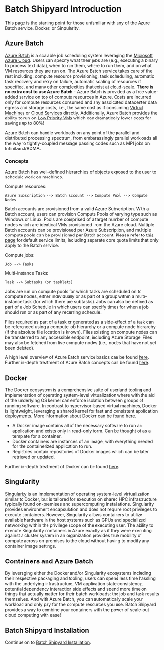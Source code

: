 # Batch Shipyard Introduction
This page is the starting point for those unfamiliar with any of the
Azure Batch service, Docker, or Singularity.

## Azure Batch
[Azure Batch](https://azure.microsoft.com/en-us/services/batch/) is a scalable
job scheduling system leveraging the
[Microsoft Azure Cloud](https://azure.microsoft.com). Users can specify what
their jobs are (e.g., executing a binary to process text data), when to run
them, where to run them, and on what VM resources they are run on. The Azure
Batch service takes care of the rest including: compute resource provisioning,
task scheduling, automatic task recovery and retry on failure, automatic
scaling of resources if specified, and many other complexities that exist
at cloud-scale. **There is no extra cost to use Azure Batch** - Azure Batch
is provided as a free value-added service on top of compute resources in
Azure. Costs are incurred only for compute resources consumed and any
assoicated datacenter data egress and storage costs, i.e., the same cost
as if consuming
[Virtual Machines](https://azure.microsoft.com/en-us/pricing/details/virtual-machines/)
or [Cloud Services](https://azure.microsoft.com/en-us/pricing/details/cloud-services/)
directly. Additionally, Azure Batch provides the ability to run on
[Low Priority VMs](https://docs.microsoft.com/en-us/azure/batch/batch-low-pri-vms)
which can dramatically lower costs for savings up to 80%!

Azure Batch can handle workloads on any point of the parallel and distributed
processing spectrum, from embarassingly parallel workloads all the way to
tightly-coupled message passing codes such as MPI jobs on Infiniband/RDMA.

### Concepts
Azure Batch has well-defined hierarchies of objects exposed to the user to
schedule work on machines.

Compute resources:
```
Azure Subscription --> Batch Account --> Compute Pool --> Compute Nodes
```

Batch accounts are provisioned from a valid Azure Subscription. With a
Batch account, users can provision Compute Pools of varying type such as
Windows or Linux. Pools are comprised of a target number of compute nodes
which are identical VMs provisioned from the Azure cloud. Multiple Batch
accounts can be provisioned per Azure Subscription, and multiple compute
pools can be provisioned per Batch account. Please refer to
[this page](https://docs.microsoft.com/en-us/azure/batch/batch-quota-limit)
for default service limits, including separate core quota limits that only
apply to the Batch service.

Compute jobs:
```
Job --> Tasks
```

Multi-instance Tasks:
```
Task --> Subtasks (or tasklets)
```

Jobs are run on compute pools for which tasks are scheduled on to compute
nodes, either individually or as part of a group within a multi-instance
task (for which there are subtasks). Jobs can also be defined as part of a
Job Schedule in which users can specify times for when a job should run or
as part of any recurring schedule.

Files required as part of a task or generated as a side-effect of a task
can be referenced using a compute job hierarchy or a compute node hierarchy
(if the absolute file location is known). Files existing on compute nodes can
be transferred to any accessible endpoint, including Azure Storage. Files
may also be fetched from live compute nodes (i.e., nodes that have not yet
been deleted).

A high level overview of Azure Batch service basics can be found
[here](https://azure.microsoft.com/en-us/documentation/articles/batch-technical-overview/).
Further in-depth treatment of Azure Batch concepts can be found
[here](https://azure.microsoft.com/en-us/documentation/articles/batch-api-basics/).

## Docker
The Docker ecosystem is a comprehensive suite of userland tooling and
implementation of operating system-level virtualization where with the aid of
the underlying OS kernel can enforce isolation between groups of running
software. In contrast to hypervisor-based virtual machines, Docker is
lightweight, leveraging a shared kernel for fast and consistent application
deployments. More information about Docker can be found
[here](https://www.docker.com/what-docker).

* A Docker image contains all of the necessary software to run an application
and exists only in read-only form. Can be thought of as a template for a
container.
* Docker containers are instances of an image, with everything needed for
the containerized application to run.
* Registries contain repositories of Docker images which can be later
retrieved or updated.

Further in-depth treatment of Docker can be found
[here](https://docs.docker.com/engine/understanding-docker/).

## Singularity
[Singularity](http://singularity.lbl.gov/) is an implementation of operating
system-level virtualization similar to Docker, but is tailored for execution
on shared HPC infrastructure typically found on-premises and supercomputing
installations. Singularity provides environment encapsulation and does not
require root privileges to execute containers. However, Singularity allows
containers to utilize available hardware in the host systems such as GPUs
and specialized networking within the privilege scope of the executing
user. The ability to execute Singularity containers in Azure exactly as
if they were executing against a cluster system in an organization
provides true mobility of compute across on-premises to the cloud without
having to modify any container image settings.

## Containers and Azure Batch
By leveraging either the Docker and/or Singularity ecosystems including
their respective packaging and tooling, users can spend less time hassling
with the underlying infrastructure, VM application state consistency,
potential dependency interaction side effects and spend more
time on things that actually matter for their batch workloads: the job and
task results themselves. And with Azure Batch, you can automatically scale
your workload and only pay for the compute resources you use. Batch Shipyard
provides a way to combine your containers with the power of scale-out cloud
computing with ease!

## Batch Shipyard Installation
Continue on to
[Batch Shipyard Installation](01-batch-shipyard-installation.md).
